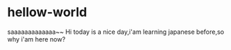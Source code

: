 # hellow-world
saaaaaaaaaaaaa~~
Hi today is a nice day,i'am learning japanese before,so why i'am here now?
